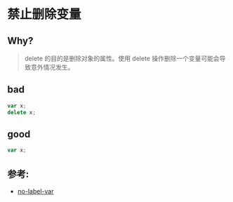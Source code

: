 # 禁止删除变量

## Why?

> delete 的目的是删除对象的属性。使用 delete 操作删除一个变量可能会导致意外情况发生。

## bad

```js
var x;
delete x;
```

## good

```js
var x;
```

## 参考:

- [no-label-var](https://eslint.org/docs/rules/no-label-var)
